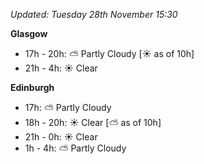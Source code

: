 *Updated: Tuesday 28th November 15:30*

**Glasgow**

* 17h - 20h: :partly_sunny: Partly Cloudy [:sunny: as of 10h]
* 21h - 4h: :sunny: Clear

**Edinburgh**

* 17h: :partly_sunny: Partly Cloudy
* 18h - 20h: :sunny: Clear [:partly_sunny: as of 10h]
* 21h - 0h: :sunny: Clear
* 1h - 4h: :partly_sunny: Partly Cloudy
